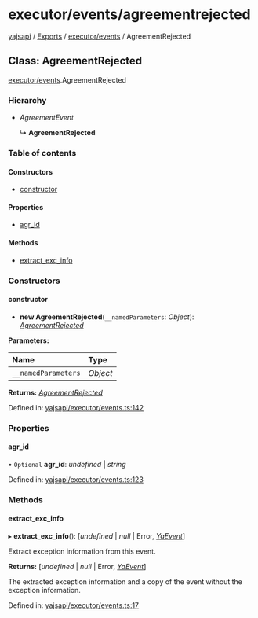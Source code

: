 # executor/events/agreementrejected

[yajsapi](https://github.com/golemfactory/yagna-docs/tree/9699eb3e934dbc2c15063c37bc7a317a2c47fef4/yajsapi/README.md) / [Exports](https://github.com/golemfactory/yagna-docs/tree/9699eb3e934dbc2c15063c37bc7a317a2c47fef4/yajsapi/modules.md) / [executor/events](../yajsapi-2/executor_events.md) / AgreementRejected

## Class: AgreementRejected

[executor/events](../yajsapi-2/executor_events.md).AgreementRejected

### Hierarchy

* _AgreementEvent_

  ↳ **AgreementRejected**

### Table of contents

#### Constructors

* [constructor](executor_events.agreementrejected.md#constructor)

#### Properties

* [agr\_id](executor_events.agreementrejected.md#agr_id)

#### Methods

* [extract\_exc\_info](executor_events.agreementrejected.md#extract_exc_info)

### Constructors

#### constructor

+ **new AgreementRejected**\(`__namedParameters`: _Object_\): [_AgreementRejected_](executor_events.agreementrejected.md)

**Parameters:**

| Name | Type |
| :--- | :--- |
| `__namedParameters` | _Object_ |

**Returns:** [_AgreementRejected_](executor_events.agreementrejected.md)

Defined in: [yajsapi/executor/events.ts:142](https://github.com/golemfactory/yajsapi/blob/0a8d8c8/yajsapi/executor/events.ts#L142)

### Properties

#### agr\_id

• `Optional` **agr\_id**: _undefined_ \| _string_

Defined in: [yajsapi/executor/events.ts:123](https://github.com/golemfactory/yajsapi/blob/0a8d8c8/yajsapi/executor/events.ts#L123)

### Methods

#### extract\_exc\_info

▸ **extract\_exc\_info**\(\): \[_undefined_ \| _null_ \| Error, [_YaEvent_](executor_events.yaevent.md)\]

Extract exception information from this event.

**Returns:** \[_undefined_ \| _null_ \| Error, [_YaEvent_](executor_events.yaevent.md)\]

The extracted exception information and a copy of the event without the exception information.

Defined in: [yajsapi/executor/events.ts:17](https://github.com/golemfactory/yajsapi/blob/0a8d8c8/yajsapi/executor/events.ts#L17)


